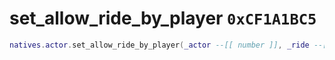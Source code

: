 # set_allow_ride_by_player `0xCF1A1BC5`

```lua
natives.actor.set_allow_ride_by_player(_actor --[[ number ]], _ride --[[ boolean ]])
```